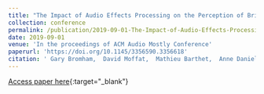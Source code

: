 ```yaml
---
title: "The Impact of Audio Effects Processing on the Perception of Brightness and Warmth"
collection: conference
permalink: /publication/2019-09-01-The-Impact-of-Audio-Effects-Processing-on-the-Perception-of-Brightness-and-Warmth
date: 2019-09-01
venue: 'In the proceedings of ACM Audio Mostly Conference'
paperurl: 'https://doi.org/10.1145/3356590.3356618'
citation: ' Gary Bromham,  David Moffat,  Mathieu Barthet,  Anne Danielsen,  Gy{\&amp;quot;o}rgy Fazekas, &quot;The Impact of Audio Effects Processing on the Perception of Brightness and Warmth.&quot; In the proceedings of ACM Audio Mostly Conference, 2019.'
---
```

[Access paper here](https://doi.org/10.1145/3356590.3356618){:target="_blank"}
